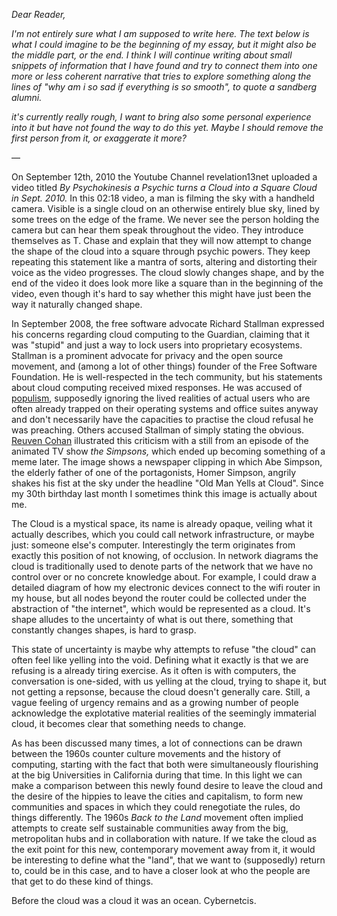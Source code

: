 *Dear Reader,*

*I'm not entirely sure what I am supposed to write here. The text below is what I could imagine to be the beginning of my essay, but it might also be the middle part, or the end. I think I will continue writing about small snippets of information that I have found and try to connect them into one more or less coherent narrative that tries to explore something along the lines of "why am i so sad if everything is so smooth", to quote a sandberg alumni.*

*it's currently really rough, I want to bring also some personal experience into it but have not found the way to do this yet. Maybe I should remove the first person from it, or exaggerate it more?*

—

On September 12th, 2010 the Youtube Channel revelation13net uploaded a video titled *By Psychokinesis a Psychic turns a Cloud into a Square Cloud in Sept. 2010.* In this 02:18 video, a man is filming the sky with a handheld camera. Visible is a single cloud on an otherwise entirely blue sky, lined by some trees on the edge of the frame. We never see the person holding the camera but can hear them speak throughout the video. They introduce themselves as T. Chase and explain that they will now attempt to change the shape of the cloud into a square through psychic powers. They keep repeating this statement like a mantra of sorts, altering and distorting their voice as the video progresses. The cloud slowly changes shape, and by the end of the video it does look more like a square than in the beginning of the video, even though it's hard to say whether this might have just been the way it naturally changed shape.

In September 2008, the free software advocate Richard Stallman expressed his concerns regarding cloud computing to the Guardian, claiming that it was "stupid" and just a way to lock users into proprietary ecosystems. Stallman is a prominent advocate for privacy and the open source movement, and (among a lot of other things) founder of the Free Software Foundation. He is well-respected in the tech community, but his statements about cloud computing received mixed responses. He was accused of [populism](https://web.archive.org/web/20081122005447/http://www.mathewingram.com/work/2008/09/29/hey-hey-you-you-get-off-of-my-cloud/), supposedly ignoring the lived realities of actual users who are often already trapped on their operating systems and office suites anyway and don't necessarily have the capacities to practise the cloud refusal he was preaching. Others accused Stallman of simply stating the obvious. [Reuven Cohan](https://web.archive.org/web/20081205032726/http://www.elasticvapor.com/2008/09/stupid-redux-old-man-gnu-yells-at-cloud.html) illustrated this criticism with a still from an episode of the animated TV show *the Simpsons,* which ended up becoming something of a meme later. The image shows a newspaper clipping in which Abe Simpson, the elderly father of one of the portagonists, Homer Simpson, angrily shakes his fist at the sky under the headline "Old Man Yells at Cloud". Since my 30th birthday last month I sometimes think this image is actually about me.

The Cloud is a mystical space, its name is already opaque, veiling what it actually describes, which you could call network infrastructure, or maybe just: someone else's computer. Interestingly the term originates from exactly this position of not knowing, of occlusion. In network diagrams the cloud is traditionally used to denote parts of the network that we have no control over or no concrete knowledge about. For example, I could draw a detailed diagram of how my electronic devices connect to the wifi router in my house, but all nodes beyond the router could be collected under the abstraction of "the internet", which would be represented as a cloud. It's shape alludes to the uncertainty of what is out there, something that constantly changes shapes, is hard to grasp.

This state of uncertainty is maybe why attempts to refuse "the cloud" can often feel like yelling into the void. Defining what it exactly is that we are refusing is a already tiring exercise. As it often is with computers, the conversation is one-sided, with us yelling at the cloud, trying to shape it, but not getting a repsonse, because the cloud doesn't generally care. Still, a vague feeling of urgency remains and as a growing number of people acknowledge the explotative material realities of the seemingly immaterial cloud, it becomes clear that something needs to change.

As has been discussed many times, a lot of connections can be drawn between the 1960s counter culture movements and the history of computing, starting with the fact that both were simultaneously flourishing at the big Universities in California during that time. In this light we can make a comparison between this newly found desire to leave the cloud and the desire of the hippies to leave the cities and capitalism, to form new communities and spaces in which they could renegotiate the rules, do things differently. The 1960s *Back to the Land* movement often implied attempts to create self sustainable communities away from the big, metropolitan hubs and in collaboration with nature. If we take the cloud as the exit point for this new, contemporary movement away from it, it would be interesting to define what the "land", that we want to (supposedly) return to, could be in this case, and to have a closer look at who the people are that get to do these kind of things.

Before the cloud was a cloud it was an ocean. Cybernetcis.
